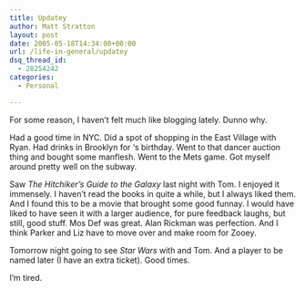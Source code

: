 ```yaml
---
title: Updatey
author: Matt Stratton
layout: post
date: 2005-05-18T14:34:00+00:00
url: /life-in-general/updatey
dsq_thread_id:
  - 28254242
categories:
  - Personal

---
```

For some reason, I haven&#8217;t felt much like blogging lately. Dunno why.

Had a good time in NYC. Did a spot of shopping in the East Village with Ryan. Had drinks in Brooklyn for &#8216;s birthday. Went to that dancer auction thing and bought some manflesh. Went to the Mets game. Got myself around pretty well on the subway.

Saw <span style="font-style:italic;">The Hitchiker&#8217;s Guide to the Galaxy</span> last night with Tom. I enjoyed it immensely. I haven&#8217;t read the books in quite a while, but I always liked them. And I found this to be a movie that brought some good funnay. I would have liked to have seen it with a larger audience, for pure feedback laughs, but still, good stuff. Mos Def was great. Alan Rickman was perfection. And I think Parker and Liz have to move over and make room for Zooey.

Tomorrow night going to see <span style="font-style:italic;">Star Wars</span> with and Tom. And a player to be named later (I have an extra ticket). Good times.

I&#8217;m tired.